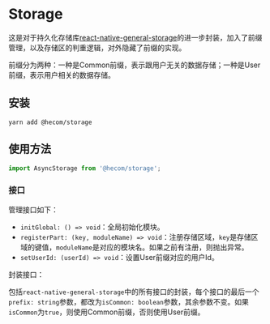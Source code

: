 # Storage

这是对于持久化存储库[react-native-general-storage](https://github.com/gaoxiaosong/react-native-general-storage)的进一步封装，加入了前缀管理，以及存储区的判重逻辑，对外隐藏了前缀的实现。

前缀分为两种：一种是Common前缀，表示跟用户无关的数据存储；一种是User前缀，表示用户相关的数据存储。

## 安装

```shell
yarn add @hecom/storage
```

## 使用方法

```javascript
import AsyncStorage from '@hecom/storage';
```

### 接口

管理接口如下：

* `initGlobal: () => void`：全局初始化模块。
* `registerPart: (key, moduleName) => void`：注册存储区域，`key`是存储区域的键值，`moduleName`是对应的模块名。如果之前有注册，则抛出异常。
* `setUserId: (userId) => void`：设置User前缀对应的用户Id。

封装接口：

包括`react-native-general-storage`中的所有接口的封装，每个接口的最后一个`prefix: string`参数，都改为`isCommon: boolean`参数，其余参数不变。如果`isCommon`为`true`，则使用Common前缀，否则使用User前缀。